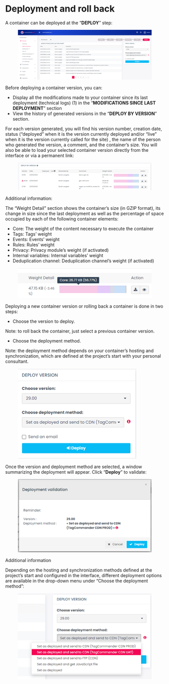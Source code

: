 # Deployment and roll back

A container can be deployed at the “**DEPLOY**” step:&#x20;

<figure><img src="../../../../../../.gitbook/assets/image (117).png" alt=""><figcaption></figcaption></figure>

Before deploying a container version, you can:

* Display all the modifications made to your container since its last deployment (technical logs) (1) in the “**MODIFICATIONS SINCE LAST DEPLOYMENT**” section
* View the history of generated versions in the “**DEPLOY BY VERSION**” section.

For each version generated, you will find his version number, creation date, status (“deployed” when it is the version currently deployed and/or “live” when it is the version currently called for the site) , the name of the person who generated the version, a comment, and the container’s size. You will also be able to load your selected container version directly from the interface  or via a permanent link:

<figure><img src="../../../../../../.gitbook/assets/image (69).png" alt=""><figcaption></figcaption></figure>

Additional information:

The “Weight Detail” section shows the container’s size (in GZIP format), its change in size since the last deployment as well as the percentage of space occupied by each of the following container elements:

* Core: The weight of the content necessary to execute the container
* Tags: Tags’ weight
* Events: Events’ weight
* Rules: Rules’ weight
* Privacy: Privacy module’s weight (if activated)
* Internal variables: Internal variables’ weight
* Deduplication channel: Deduplication channel’s weight (if activated)

<figure><img src="../../../../../../.gitbook/assets/image (81).png" alt=""><figcaption></figcaption></figure>

Deploying a new container version or rolling back a container is done in two steps:

* Choose the version to deploy.

Note: to roll back the container, just select a previous container version.

* Choose the deployment method.

Note: the deployment method depends on your container’s hosting and synchronization, which are defined at the project’s start with your personal consultant.

<figure><img src="../../../../../../.gitbook/assets/image (38).png" alt=""><figcaption></figcaption></figure>

Once the version and deployment method are selected, a window summarizing the deployment will appear. Click “**Deploy**” to validate:

<figure><img src="../../../../../../.gitbook/assets/image (55).png" alt=""><figcaption></figcaption></figure>

Additional information

Depending on the hosting and synchronization methods defined at the project’s start and configured in the interface, different deployment options are available in the drop-down menu under “Choose the deployment method”:

<figure><img src="../../../../../../.gitbook/assets/image (100).png" alt=""><figcaption></figcaption></figure>
